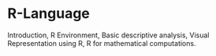 # R-Language
Introduction, R Environment, Basic descriptive analysis, Visual Representation using R, R for mathematical computations.

